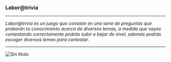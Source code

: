 ### Labor@trivia
- - -
_Labor@trivia es un juego que consiste en una serie de preguntas que probarán tu conocimiento acerca de diversos temas, a medida que vayas contestando correctamente podrás subir o bajar de nivel, además podrás escoger diversos temas para contestar._
- - -
![Sin titulo](https://cdn.vectorstock.com/i/1000x1000/87/03/trivia-isolated-word-decorative-lettering-text-vector-3998703.jpg)
